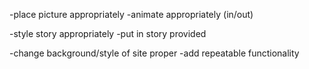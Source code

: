 

-place picture appropriately
-animate appropriately (in/out)

-style story appropriately
-put in story provided

-change background/style of site proper
-add repeatable functionality